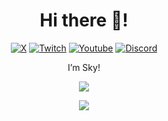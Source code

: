 <h1 align="center">Hi there 👋!</h1>
<div align="center">
  <a href="https://twitter.com/" target="_blank"><img src="https://img.shields.io/badge/NOT-CONFIG-black?style=for-the-badge&logo=x" alt="X" /></a>
  <a href="https://twitch.tv/mathys-xx" target="_blank"><img src="https://img.shields.io/badge/@mathys-xx-772CE8?style=for-the-badge&logo=twitch&logoColor=white" alt="Twitch" /></a>
  <a href="https://youtube.com/" target="_blank"><img src="https://img.shields.io/badge/NOT CONFIG-CD201F?style=for-the-badge&logo=youtube" alt="Youtube" /></a>
  <a href="https://discord.gg/" target="_blank"><img src="https://img.shields.io/badge/@NOT CONFIG-5865F2?style=for-the-badge&logo=discord&logoColor=white" alt="Discord" /></a>
  <br />
</div>
<p align="center">I’m Sky!</p>
<a href="#"><p align="center"><img src="https://github-readme-stats.vercel.app/api?username=Sky&theme=material-palenight&show_icons=true" /></p></a>
<a href="#"><p align="center"><img src="https://github-readme-stats.vercel.app/api/top-langs/?username=Sky&layout=compact&theme=material-palenight" /></p></a>
